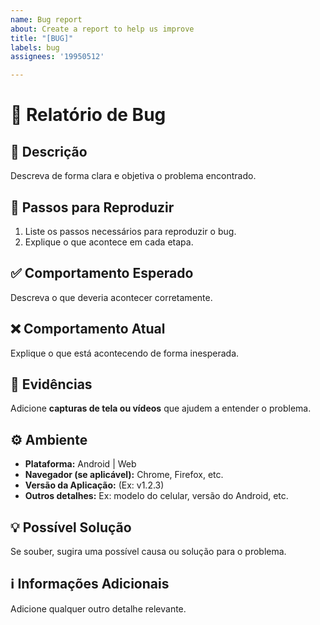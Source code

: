 ```yaml
---
name: Bug report
about: Create a report to help us improve
title: "[BUG]"
labels: bug
assignees: '19950512'

---
```


# 🐞 Relatório de Bug  

## 📌 Descrição  
Descreva de forma clara e objetiva o problema encontrado.  

## 🔄 Passos para Reproduzir  
1. Liste os passos necessários para reproduzir o bug.  
2. Explique o que acontece em cada etapa.  

## ✅ Comportamento Esperado  
Descreva o que deveria acontecer corretamente.  

## ❌ Comportamento Atual  
Explique o que está acontecendo de forma inesperada.  

## 📸 Evidências  
Adicione **capturas de tela ou vídeos** que ajudem a entender o problema.  

## ⚙️ Ambiente  
- **Plataforma:** Android | Web  
- **Navegador (se aplicável):** Chrome, Firefox, etc.  
- **Versão da Aplicação:** (Ex: v1.2.3)  
- **Outros detalhes:** Ex: modelo do celular, versão do Android, etc.  

## 💡 Possível Solução  
Se souber, sugira uma possível causa ou solução para o problema.  

## ℹ️ Informações Adicionais  
Adicione qualquer outro detalhe relevante.
